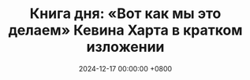 ---
title: "Книга дня: «Вот как мы это делаем» Кевина Харта в кратком изложении"
description: >-
  🎤 «Вот как мы это делаем» — откровенные и вдохновляющие мемуары Кевина Харта, в которых комик рассказывает о своем пути к успеху, преодолении трудностей и силе упорства. Книга К. Харта "Вот как мы это делаем": мотивация и юмор на пути к успеху. Обзор идей для вдохновения.
date: 2024-12-17 00:00:00 +0800
categories: [Мышление, Конспекты-книг]
tags:
  [
    вот-как-мы-это-делаем,
    кевин-харт,
    мотивация,
    успех,
    юмор,
    автобиография,
    личностный-рост,
    комедия,
    вдохновение,
    преодоление-препятствий,
    шоу-бизнес,
    карьера,
    обзор-книги,
    упорство,
    истории-успеха
  ]
image: 
alt: Обложка книги Вот как мы это делаем Кевина Харта
fallback:
  - 
  - 
---